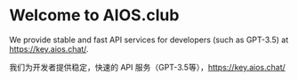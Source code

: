 # Welcome to AIOS.club

We provide stable and fast API services for developers (such as GPT-3.5) at https://key.aios.chat/.

我们为开发者提供稳定，快速的 API 服务（GPT-3.5等），https://key.aios.chat/
